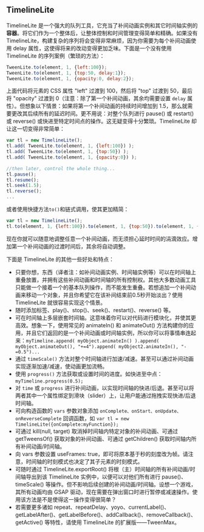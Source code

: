 ## TimelineLite

TimelineLite 是一个强大的队列工具，它充当了补间动画实例和其它时间轴实例的**容器**。将它们作为一个整体后，让整体控制和时间管理变得简单和精确。如果没有 TimelineLite，构建复杂的序列将会变得非常麻烦，因为你需要为每个补间动画使用 delay 属性，这使得将来的改动变得更加乏味。下面是一个没有使用 TimelineLite 的序列案例（繁琐的方法）：

```js
TweenLite.to(element, 1, {left:100});
TweenLite.to(element, 1, {top:50, delay:1});
TweenLite.to(element, 1, {opacity:0, delay:2});
```

上面代码将元素的 CSS 属性 "left" 过渡到 100，然后将 "top" 过渡到 50，最后将 "opacity" 过渡到 0（注意：除了第一个补间动画，其余均需要设置 `delay` 属性）。但想象以下情景：如果将第一个补间动画的持续时间增加到 1.5，那么就需要更改其后续所有的延迟时间。更不用说：对整个队列进行 pause\(\) 或 restart\(\) 或 reverse\(\) 或快进至特定时间点的操作。这无疑变得十分繁琐。TimelineLite 却让这一切变得非常简单：

```js
var tl = new TimelineLite();
tl.add( TweenLite.to(element, 1, {left:100}) );
tl.add( TweenLite.to(element, 1, {top:50}) );
tl.add( TweenLite.to(element, 1, {opacity:0}) );
 
//then later, control the whole thing...
tl.pause();
tl.resume();
tl.seek(1.5);
tl.reverse();
...
```

或者使用快捷方法`to()`和链式调用，使其更加精简：

```js
var tl = new TimelineLite();
tl.to(element, 1, {left:100}).to(element, 1, {top:50}).to(element, 1, {opacity:0});
```

现在你就可以随意地调整任意一个补间动画，而无须担心延时时间的涓滴效应。增加第一个补间动画的过渡时间后，其余将自动调整。



下面是 TimelineLite 的其他一些好处和特点：

* 只要你想，东西（译者注：如补间动画实例、时间轴实例等）可以在时间轴上重叠放置，并拥有这些补间动画和时间轴的所有控制权。其他大多数动画工具只能做一个接着一个的基本队列操作，而不能发生重叠。若想追加一个补间动画来移动一个对象，并且你希望它在该补间结束前0.5秒开始淡出？使用 TimelineLite 就很容易实现这个情景。
* 随时添加标签、play\(\)、stop\(\)、seek\(\)、restart\(\)、reverse\(\) 等。
* 可在时间轴上多层嵌套时间轴。这意味着你可以对代码进行模块化，并使其更高效。想象一下，使用常见的 animateIn\(\) 和 animateOut\(\) 方法构建你的应用，并且它们返回的是一个补间动画或时间轴实例，所以你可以将事情串连起来：`myTimeline.append( myObject.animateIn() ).append( myObject.animateOut(), "+=4").append( myObject2.animateIn(), "-=0.5")...`
* 通过 `timeScale()` 方法对整个时间轴进行加速/减速。甚至可以通过补间动画实现逐渐加速/减速，使动画更加流畅。
* 使用 `progress()` 方法获取或设置时间的进度。如快进至中点：`myTimeline.progress(0.5);`
* 对 `time` 或 `progress` 进行补间动画，以实现时间轴的快进/后退。甚至可以将两者其中一个属性绑定到滑块（slider）上，让用户能通过拖拽实现快进/后退时间轴。
* 可向构造函数的 `vars` 参数对象添加 `onComplete、onStart、onUpdate、onReverseComplete` 回调函数，如 `var tl = new TimelineLite({onComplete:myFunction});`
* 可通过 kill\(null, target\) 取消掉时间轴内特定对象的补间动画、可通过 getTweensOf\(\) 获取对象的补间动画、可通过 getChildren\(\) 获取时间轴内所有补间动画/时间轴。
* 向 vars 参数设置 useFrames: true，即可将原本基于秒的刻度改为帧。请注意，时间轴的时刻模式也决定了其子元素的时刻模式。
* 可随时通过 TimelineLite.exportRoot\(\) 将根（主）时间轴的所有补间动画/时间轴导出到该 TimelineLite 实例中，以便可以对他们所有进行 pause\(\)、timeScale\(\) 等操作。但不影响后续创建的补间动画/时间轴。设想一个游戏，其所有动画均由 GSAP 驱动，现在需要在弹出窗口时进行暂停或减速操作。使用该方法是不是使得这一操作变得很简单？
* 若需要更多诸如 repeat、repeatDelay、yoyo、currentLabel\(\)、getLabelAfter\(\)、getLabelBefore\(\)、addCallback\(\)、removeCallback\(\)、getActive\(\) 等特性，请使用 TimelineLite 的扩展版——TweenMax。





